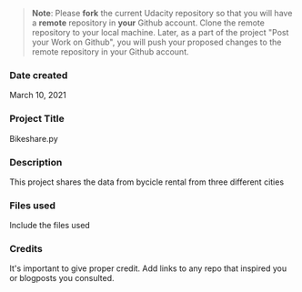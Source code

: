 >**Note**: Please **fork** the current Udacity repository so that you will have a **remote** repository in **your** Github account. Clone the remote repository to your local machine. Later, as a part of the project "Post your Work on Github", you will push your proposed changes to the remote repository in your Github account.

### Date created
March 10, 2021
### Project Title
Bikeshare.py

### Description
This project shares the data from bycicle rental from three different cities
### Files used
Include the files used

### Credits
It's important to give proper credit. Add links to any repo that inspired you or blogposts you consulted.
